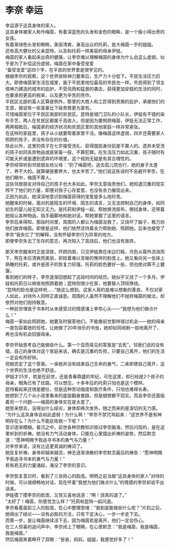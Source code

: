 # 李奈 幸运
幸运源于这具身体的家人。  
这具身体被家人称作梅茵，有着深蓝色的头发和金色的眼眸，是一个瘦小得出奇的女孩。  
有着翠绿色头发和眼眸，美丽清爽，身高出众的托莉，是大梅茵一岁的姐姐。  
还有高大健壮的父亲昆特，以及和托莉一样美丽的母亲伊娃。  
梅茵的家人看起来出奇的健康，让李奈难以理解梅茵的身体为什么会这么虚弱。似乎是为了补偿这份虚弱，梅茵在家中备受宠爱  
“备受宠爱”这四个字，在平民的世界里是很罕见的。  
根据李奈的观察，这个世界排除神力要素后，生产力十分低下。平民生活压力巨大。即使梅茵家生活在城里，属于平民里地位最高的市民也一样。市民得到了领主借神力建造的城市的庇护，不受风雨和猛兽的袭击，获得更加安稳的生活的同时，也要承担更高的税率，以及更为辛苦的劳作。  
平民区北部的富人区算是例外，那里的大商人和工匠得到贵族的庇护，承接他们的生意，据说有一些富豪比下级贵族更为富有。  
可惜梅茵家位于平民区南部的贫民区。昆特是城门卫队的小队长，伊娃有不错的染布手艺，两人在贫民区都属于高收入，但是因为要照顾梅茵，伊娃无法正常工作，两两相抵后，梅茵家的经济状况和贫民区里的其他家庭一样非常紧张。  
在这样的家庭里，孩子从小就要帮着家里干活。像梅茵这样虚弱，四岁还需要家人照顾的孩子，并没有存在的价值。  
除此以外，这里的孩子在七岁接受洗礼、获得国民身份前是不算人的。遗弃未受洗的孩子如同丢弃物品或是家畜一般，不算犯罪。在生活压力如此沉重，孩子随时有可能夭折或是遭到遗弃的环境里，这个规则无疑是有其合理性的。  
李奈经常听到邻居朋友劝父母：“扔了梅茵吧，送去孤儿院也行，她的身子太差了，养不大的。就算硬是要养大，也太辛苦了。”他们说这些话时不会避开李奈，在他们眼中，梅茵不算人。  
这些邻居朋友对待自己的孩子也大多如此。李奈无意指责他们，她知道沉重的现实榨干了他们的力量，即便对孩子心存爱意，也没有余力展现出来。  
正因为如此，她深深地意识到梅茵获得的宠爱是多么地珍贵。  
她醒来的时候，面对的是陌生的环境、陌生的语言，又无法控制自己的身体，如同初生的婴儿般无知又无力。是托莉和伊娃一起，帮她换洗尿布，擦拭身体，还带着她指认各种物品，指手画脚地和她对话，帮她掌握了这里的语言。  
李奈后来得知，那段时间里，周围的人都认为梅茵没救了，又烧坏了脑子，极力劝他们放弃梅茵。即使是这样，他们依然坚持着全力帮助她、照顾她。后来也接受了李奈“我失忆了”的解释，没有怀疑李奈行为异常的地方。  
即使李奈失去了生存的意志，再次陷入了高烧后，他们也没有放弃。  


那天李奈醒来时正是深夜，环顾四周，只见伊娃靠在床边打盹，月色从窗外流淌而下，照在本应清爽而美丽，却挂着难以言喻的憔悴的脸庞上。她又看向另一张床上熟睡的托莉，或许是孩子的恢复力较强，托莉的脸色要好一些，但也绝对算不上健康。  
看到她们的样子，李奈逐渐回想起了这段时间的经历。她似乎又烧了一个多月，伊娃和托莉日以继夜地照顾着她；昆特则很少在家，他要替人顶班挣钱。  
“昆特的脸也是这样吧……”她这么想到。这家人真的是难以想象的善良，不仅对家人如此，对待外人同样正直诚恳。周围的人虽然不理解他们不抛弃梅茵的做法，却依然对他们抱持敬意。  
一种前世埋首于书本时从未感受过的情感涌上李奈心头——“我想为他们做点什么！”  
梅茵一家如此照顾她，她要及时报答他们。不能像前世那样错过机会——她的母亲一直包容着她的任性，让她做了20年快乐的书虫，她却如同闹剧一般地离开了，再也没有机会回报母亲。  


李奈开始思考自己能做些什么。第一个显而易见的答案是“去死”。邻居们说的没有错，自己的身体对这个家庭来说，确实是沉重的负担，只要自己离开，他们的生活一定会有所好转。  
但她否定了这个答案。一来她并没有结束自己生命的勇气，二来即使自己离开，这个世界的生活也绝不舒适。  
伊娃才25岁，若是在前世，还是青春鼎盛的年纪，可在这里，却已经是2个孩子的母亲，眼角已有了纹路。可以想见，十多年后的托莉只怕也是这个模样。  
昆特看起来还很是健壮，但是这种劳动强度和医疗条件，只怕也难得长寿。  
她想到了几个从小说里看来的底层翻身套路，但是细想都不现实。而且李奈还面临着另一个问题——梅茵的身体实在是太差了。  
她思来想去，没得出什么结论，身体却再次发热，随之而来的是深切的无力感。  
“为什么这具身体会如此虚弱！为什么啊！”李奈不禁咒骂起来：“这世界不是有神明存在么？为什么不能庇佑我一下呢？！”  
意识逐渐模糊。昏沉之中，前世各种宗教知识掠过李奈脑海，然后闪现的，是在这里听到的祈祷。她没有力气活动身体，只能在心里摆出祈祷的姿势，然后默念道：“愿神明赐予我追寻书本的勇气与力量！”  
对李奈来说，没有比这更真诚的祷词了。  
她反复祈祷，身体却越来越烫，神志逐渐涣散的李奈默念最后的祷告：“愿神明赐予我追寻书本的勇气与力量！”  
若有若无的力量涌起，淹没了李奈的意识。  


李奈恢复意识时，看到了三张担心的脸庞。明明之前当做“这具身体的家人”对待的时候，可以很顺畅地对话，现在怀着“我想为他们做点什么”的情感的李奈却说不出话来。  
伊娃摸了摸李奈的脸庞，又惊又喜地说道：“啊！烧真的退了。”  
“太好了！梅茵，你感觉怎么样？”托莉和昆特一起问道。  
李奈看着面前三人的脸庞，在心中整理思绪：“我到底能做些什么呢？”片刻之后，她得出了结论——没有必胜的方法，只有下定决心，一步一步走下去。  
而第一步，是让梅茵继续活下去，因为梅茵若是离开，他们一定会伤心。  
在三人惊喜的追问声中，李奈闭上了眼睛，在心里默念：“我是梅茵，我是梅茵，我是梅茵。”  
然后梅茵笑着睁开了双眼：“爸爸，妈妈，姐姐，我感觉好多了！”  


